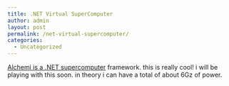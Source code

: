 ```yaml
---
title: .NET Virtual SuperComputer
author: admin
layout: post
permalink: /net-virtual-supercomputer/
categories:
  - Uncategorized
---
```

[Alchemi is a .NET supercomputer][1] framework. this is really cool! i will be playing with this soon. in theory i can have a total of about 6Gz of power.

 [1]: http://www.alchemi.net/